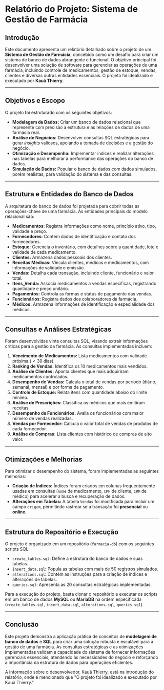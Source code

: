 # Relatório do Projeto: Sistema de Gestão de Farmácia

## Introdução
Este documento apresenta um relatório detalhado sobre o projeto de um **Sistema de Gestão de Farmácia**, concebido como um desafio para criar um sistema de banco de dados abrangente e funcional. O objetivo principal foi desenvolver uma solução de software para gerenciar as operações de uma farmácia, incluindo controle de medicamentos, gestão de estoque, vendas, clientes e diversas outras entidades essenciais. O projeto foi idealizado e executado por **Kauã Thierry**.

---

## Objetivos e Escopo
O projeto foi estruturado com os seguintes objetivos:
* **Modelagem de Dados:** Criar um banco de dados relacional que represente com precisão a estrutura e as relações de dados de uma farmácia real.
* **Análise de Negócios:** Desenvolver consultas SQL estratégicas para gerar *insights* valiosos, apoiando a tomada de decisões e a gestão do negócio.
* **Otimização e Desempenho:** Implementar índices e realizar alterações nas tabelas para melhorar a performance das operações do banco de dados.
* **Simulação de Dados:** Popular o banco de dados com dados simulados, porém realistas, para validação do sistema e das consultas.

---

## Estrutura e Entidades do Banco de Dados
A arquitetura do banco de dados foi projetada para cobrir todas as operações-chave de uma farmácia. As entidades principais do modelo relacional são:
* **Medicamentos:** Registra informações como nome, princípio ativo, tipo, validade e preço.
* **Fornecedores:** Contém dados de identificação e contato dos fornecedores.
* **Estoque:** Gerencia o inventário, com detalhes sobre a quantidade, lote e validade de cada medicamento.
* **Clientes:** Armazena dados pessoais dos clientes.
* **Receitas Médicas:** Vincula clientes, médicos e medicamentos, com informações de validade e emissão.
* **Vendas:** Detalha cada transação, incluindo cliente, funcionário e valor total.
* **Itens_Venda:** Associa medicamentos a vendas específicas, registrando quantidade e preço unitário.
* **Pagamentos:** Controla as formas e status de pagamento das vendas.
* **Funcionários:** Registra dados dos colaboradores da farmácia.
* **Médicos:** Armazena informações de identificação e especialidade dos médicos.

---

## Consultas e Análises Estratégicas
Foram desenvolvidas vinte consultas SQL, visando extrair informações críticas para a gestão da farmácia. As consultas implementadas incluem:
1.  **Vencimento de Medicamentos:** Lista medicamentos com validade próxima ($<30$ dias).
2.  **Ranking de Vendas:** Identifica os 10 medicamentos mais vendidos.
3.  **Análise de Clientes:** Aponta clientes que mais adquiriram medicamentos controlados.
4.  **Desempenho de Vendas:** Calcula o total de vendas por período (diário, semanal, mensal) e por forma de pagamento.
5.  **Controle de Estoque:** Relata itens com quantidade abaixo do limite mínimo.
6.  **Análise de Prescrições:** Classifica os médicos que mais emitiram receitas.
7.  **Desempenho de Funcionários:** Avalia os funcionários com maior número de vendas realizadas.
8.  **Vendas por Fornecedor:** Calcula o valor total de vendas de produtos de cada fornecedor.
9.  **Análise de Compras:** Lista clientes com histórico de compras de alto valor.

---

## Otimizações e Melhorias
Para otimizar o desempenho do sistema, foram implementadas as seguintes melhorias:
* **Criação de Índices:** Índices foram criados em colunas frequentemente usadas em consultas (`nome` de medicamento, `CPF` de cliente, `CRM` de médico) para acelerar a busca e recuperação de dados.
* **Alterações em Tabelas:** A tabela `Vendas` foi modificada para incluir um campo `origem`, permitindo rastrear se a transação foi **presencial** ou **online**.

---

## Estrutura do Repositório e Execução
O projeto é organizado em um repositório (`farmacia-db`) com os seguintes scripts SQL:
* `create_tables.sql`: Define a estrutura do banco de dados e suas tabelas.
* `insert_data.sql`: Popula as tabelas com mais de 50 registros simulados.
* `alterations.sql`: Contém as instruções para a criação de índices e alterações de tabelas.
* `queries.sql`: Apresenta as 20 consultas estratégicas implementadas.

Para a execução do projeto, basta clonar o repositório e executar os scripts em um banco de dados **MySQL** ou **MariaDB** na ordem especificada (`create_tables.sql`, `insert_data.sql`, `alterations.sql`, `queries.sql`).

---

## Conclusão
Este projeto demonstra a aplicação prática de conceitos de **modelagem de banco de dados** e **SQL** para criar uma solução robusta e escalável para a gestão de uma farmácia. As consultas estratégicas e as otimizações implementadas validam a capacidade do sistema de fornecer informações gerenciais essenciais, atendendo às necessidades do negócio e reforçando a importância da estrutura de dados para operações eficientes.

A informação sobre o desenvolvedor, Kauã Thierry, está na introdução do relatório, onde é mencionado que "O projeto foi idealizado e executado por Kauã Thierry."